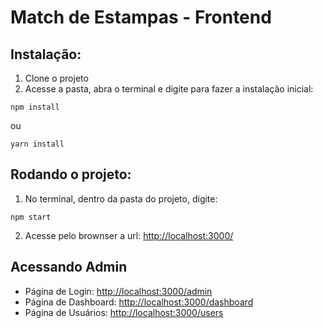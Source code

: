 # Match de Estampas - Frontend

## Instalação:
1) Clone o projeto
2) Acesse a pasta, abra o terminal e digite para fazer a instalação inicial:

```
npm install
```

ou

```
yarn install

```


## Rodando o projeto:
1) No terminal, dentro da pasta do projeto, digite:

```
npm start
```

2) Acesse pelo brownser a url: [http://localhost:3000/](http://localhost:3000/) 

## Acessando Admin
- Página de Login: [http://localhost:3000/admin](http://localhost:3000/admin)
- Página de Dashboard: [http://localhost:3000/dashboard](http://localhost:3000/dashboard)
- Página de Usuários: [http://localhost:3000/users](http://localhost:3000/users)
